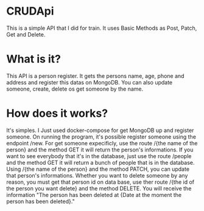 # CRUDApi

This is a simple API that I did for train.
It uses Basic Methods as Post, Patch, Get and Delete.

# What is it?

This API is a person register. It gets the persons name, age, phone and address and register this datas on MongoDB.
You can also update someone, create, delete os get someone by the name.

# How does it works?

It's simples. 
I Just used docker-compose for get MongoDB up and register someone.
On running the program, it's possible register someone using the endpoint /new.
For get someone expecificly, use the route /{the name of the person} and the method GET it will return the person's informations.
If you want to see everybody that it's in the database, just use the route /people and the method GET it will return a bunch of people that is in the database.
Using /{the name of the person} and the method PATCH, you can update that person's informations.
Whether you want to delete someone by any reason, you must get that person id on data base, use ther route /{the id of the person you want delete} and the method DELETE. You will receive the information "The person has been deleted at {Date at the moment the person has been deleted}."

